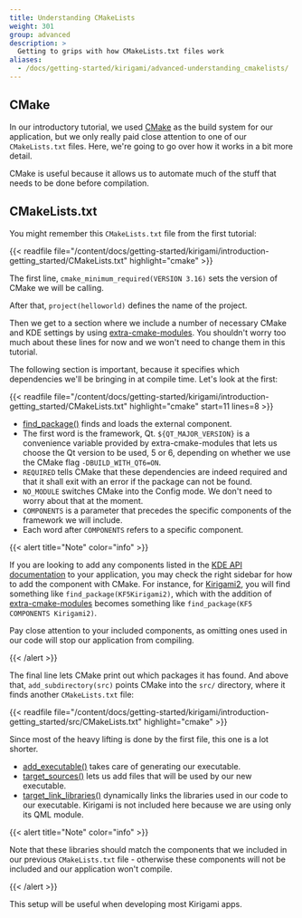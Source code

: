 ```yaml
---
title: Understanding CMakeLists
weight: 301
group: advanced
description: > 
  Getting to grips with how CMakeLists.txt files work
aliases:
  - /docs/getting-started/kirigami/advanced-understanding_cmakelists/
---
```


## CMake
In our introductory tutorial, we used [CMake](https://cmake.org/) as the build system for our application, but we only really paid close attention to one of our `CMakeLists.txt` files. Here, we're going to go over how it works in a bit more detail.

CMake is useful because it allows us to automate much of the stuff that needs to be done before compilation.

## CMakeLists.txt

You might remember this `CMakeLists.txt` file from the first tutorial:

{{< readfile file="/content/docs/getting-started/kirigami/introduction-getting_started/CMakeLists.txt" highlight="cmake" >}}

The first line, `cmake_minimum_required(VERSION 3.16)` sets the version of CMake we will be calling.

After that, `project(helloworld)` defines the name of the project.

Then we get to a section where we include a number of necessary CMake and KDE settings by using [extra-cmake-modules](https://api.kde.org/ecm/). You shouldn't worry too much about these lines for now and we won't need to change them in this tutorial.

The following section is important, because it specifies which dependencies we'll be bringing in at compile time. Let's look at the first:

{{< readfile file="/content/docs/getting-started/kirigami/introduction-getting_started/CMakeLists.txt" highlight="cmake" start=11 lines=8 >}}

- [find_package()](https://cmake.org/cmake/help/latest/command/find_package.html) finds and loads the external component.
- The first word is the framework, Qt. `${QT_MAJOR_VERSION}` is a convenience variable provided by extra-cmake-modules that lets us choose the Qt version to be used, 5 or 6, depending on whether we use the CMake flag `-DBUILD_WITH_QT6=ON`.
- `REQUIRED` tells CMake that these dependencies are indeed required and that it shall exit with an error if the package can not be found.
- `NO_MODULE` switches CMake into the Config mode. We don't need to worry about that at the moment.
- `COMPONENTS` is a parameter that precedes the specific components of the framework we will include.
- Each word after `COMPONENTS` refers to a specific component.

{{< alert title="Note" color="info" >}}

If you are looking to add any components listed in the [KDE API documentation](https://api.kde.org/) to your application, you may check the right sidebar for how to add the component with CMake. For instance, for [Kirigami2](docs:kirigami2;), you will find something like `find_package(KF5Kirigami2)`, which with the addition of [extra-cmake-modules](https://api.kde.org/ecm/) becomes something like `find_package(KF5 COMPONENTS Kirigami2)`.

Pay close attention to your included components, as omitting ones used in our code will stop our application from compiling.

{{< /alert >}}

The final line lets CMake print out which packages it has found.
And above that, `add_subdirectory(src)` points CMake into the `src/` directory, where it finds another `CMakeLists.txt` file:

{{< readfile file="/content/docs/getting-started/kirigami/introduction-getting_started/src/CMakeLists.txt" highlight="cmake" >}}

Since most of the heavy lifting is done by the first file, this one is a lot shorter.

- [add_executable()](https://cmake.org/cmake/help/latest/command/add_executable.html) takes care of generating our executable.
- [target_sources()](https://cmake.org/cmake/help/latest/command/target_sources.html) lets us add files that will be used by our new executable.
- [target_link_libraries()](https://cmake.org/cmake/help/latest/command/target_link_libraries.html) dynamically links the libraries used in our code to our executable. Kirigami is not included here because we are using only its QML module.

{{< alert title="Note" color="info" >}}

Note that these libraries should match the components that we included in our previous `CMakeLists.txt` file - otherwise these components will not be included and our application won't compile.

{{< /alert >}}

This setup will be useful when developing most Kirigami apps.
